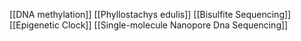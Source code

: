 [[DNA methylation]]
[[Phyllostachys edulis]]
[[Bisulfite Sequencing]]
[[Epigenetic Clock]]
[[Single-molecule Nanopore Dna Sequencing]]

